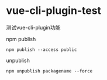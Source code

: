 # vue-cli-plugin-test
测试vue-cli-plugin功能

npm publish
```
npm publish --access public
```

unpublish
```
npm unpublish packagename --force
```